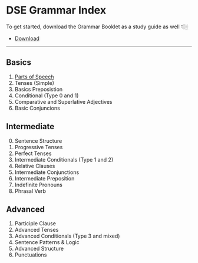 # DSE Grammar Index

To get started, download the Grammar Booklet as a study guide as well 👇🏼

- [Download](https://res.cloudinary.com/ltdev/image/upload/v1741665871/starchaser/Grammar_Booklet_Vol_1_zfn2wd.pdf)

---

## Basics

1. [Parts of Speech](pos.md)
2. Tenses (Simple)
3. Basics Preposistion
4. Conditional (Type 0 and 1)
5. Comparative and Superlative Adjectives
6. Basic Conjuncions

## Intermediate

0. Sentence Structure
1. Progressive Tenses
2. Perfect Tenses
3. Intermediate Conditionals (Type 1 and 2)
4. Relative Clauses
5. Intermediate Conjunctions
6. Intermediate Preposition
7. Indefinite Pronouns
8. Phrasal Verb

## Advanced

1. Participle Clause
2. Advanced Tenses
3. Advanced Conditionals (Type 3 and mixed)
4. Sentence Patterns & Logic
5. Advanced Structure
6. Punctuations
